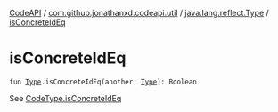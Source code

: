 [CodeAPI](../../index.md) / [com.github.jonathanxd.codeapi.util](../index.md) / [java.lang.reflect.Type](index.md) / [isConcreteIdEq](.)

# isConcreteIdEq

`fun `[`Type`](http://docs.oracle.com/javase/6/docs/api/java/lang/reflect/Type.html)`.isConcreteIdEq(another: `[`Type`](http://docs.oracle.com/javase/6/docs/api/java/lang/reflect/Type.html)`): Boolean`

See [CodeType.isConcreteIdEq](../../com.github.jonathanxd.codeapi.type/-code-type/is-concrete-id-eq.md)

